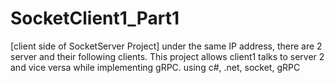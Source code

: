 # SocketClient1_Part1
 [client side of SocketServer Project] under the same IP address, there are 2 server and their following clients. This project allows client1 talks to server 2 and vice versa while implementing gRPC. using c#, .net, socket, gRPC
